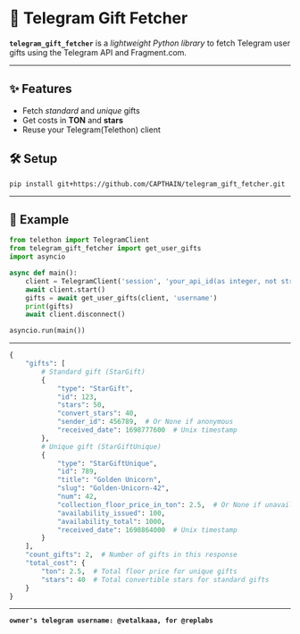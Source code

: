 # 🎁 Telegram Gift Fetcher

**`telegram_gift_fetcher`** is a *lightweight Python library* to fetch Telegram user gifts using the Telegram API and Fragment.com.

---

## ✨ Features
- Fetch *standard* and *unique* gifts
- Get costs in **TON** and **stars**
- Reuse your Telegram(Telethon) client

## 🛠️ Setup
`pip install git+https://github.com/CAPTHAIN/telegram_gift_fetcher.git`

---

## 📝 Example

```python
from telethon import TelegramClient
from telegram_gift_fetcher import get_user_gifts
import asyncio

async def main():
    client = TelegramClient('session', 'your_api_id(as integer, not string)', 'your_api_hash')
    await client.start()
    gifts = await get_user_gifts(client, 'username')
    print(gifts)
    await client.disconnect()

asyncio.run(main())
```

---

```python
{
    "gifts": [
        # Standard gift (StarGift)
        {
            "type": "StarGift",
            "id": 123,
            "stars": 50,
            "convert_stars": 40,
            "sender_id": 456789,  # Or None if anonymous
            "received_date": 1698777600  # Unix timestamp
        },
        # Unique gift (StarGiftUnique)
        {
            "type": "StarGiftUnique",
            "id": 789,
            "title": "Golden Unicorn",
            "slug": "Golden-Unicorn-42",
            "num": 42,
            "collection_floor_price_in_ton": 2.5,  # Or None if unavailable
            "availability_issued": 100,
            "availability_total": 1000,
            "received_date": 1698864000  # Unix timestamp
        }
    ],
    "count_gifts": 2,  # Number of gifts in this response
    "total_cost": {
        "ton": 2.5,  # Total floor price for unique gifts
        "stars": 40  # Total convertible stars for standard gifts
    }
}
```

---

**`owner's telegram username: @vetalkaaa, for @replabs`**